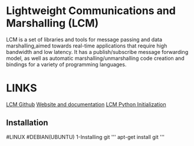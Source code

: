 # Lightweight Communications and Marshalling (LCM)

LCM is a set of libraries and tools for message passing and data marshalling,aimed towards real-time applications that require high bandwidth and low latency. It has a publish/subscribe message forwarding model, as well as automatic marshalling/unmarshalling code creation and bindings for a variety of programming languages.

# LINKS
[LCM Github](https://github.com/lcm-proj/lcm/releases)
[Website and documentation](https://lcm-proj.github.io)
[LCM Python Initialization](https://lcm-proj.github.io/tut_python.html)


## Installation

#LINUX
#DEBIAN(UBUNTU)
1-Installing git
'''
apt-get install git
'''


